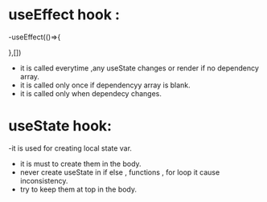 # useEffect hook : 
-useEffect(()=>{

},[])

- it is called everytime ,any useState changes or render if no dependency array.
- it is called only once if dependencyy array is blank.
- it is called only when dependecy changes.

# useState hook:
-it is used for creating local state var.
- it is must to create them in the body.
- never create useState in if else , functions , for loop it cause inconsistency.
- try to keep them at top in the body.

